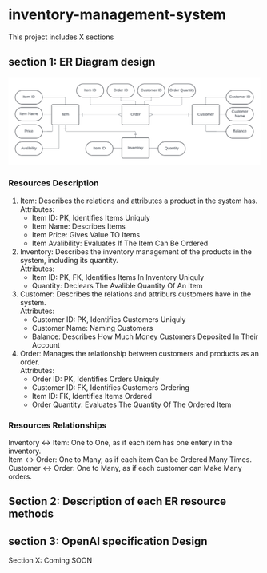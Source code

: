 # inventory-management-system

This project includes X sections

## section 1: ER Diagram design
![Alt text](ER_Diagram.png "ER Diagram")
### Resources Description
1. Item: Describes the relations and attributes a product in the system has.<br>
    Attributes:<br>
    - Item ID: PK, Identifies Items Uniquly
    - Item Name: Describes Items
    - Item Price: Gives Value TO Items
    - Item Avalibility: Evaluates If The Item Can Be Ordered
2. Inventory: Describes the inventory management of the products in the system, including its quantity.<br>
    Attributes:<br>
    - Item ID: PK, FK, Identifies Items In Inventory Uniquly
    - Quantity: Declears The Avalible Quantity Of An Item
3. Customer: Describes the relations and attriburs customers have in the system.<br>
    Attributes:<br>
    - Customer ID: PK, Identifies Customers Uniquly
    - Customer Name: Naming Customers
    - Balance: Describes How Much Money Customers Deposited In Their Account
4. Order: Manages the relationship between customers and products as an order.<br>
    Attributes:<br>
    - Order ID: PK, Identifies Orders Uniquly
    - Customer ID: FK, Identifies Customers Ordering
    - Item ID: FK, Identifies Items Ordered
    - Order Quantity: Evaluates The Quantity Of The Ordered Item
### Resources Relationships
Inventory <-> Item: One to One, as if each item has one entery in the inventory.<br>
Item <-> Order: One to Many, as if each item Can be Ordered Many Times.<br>
Customer <-> Order: One to Many, as if each customer can Make Many orders.<br>
## Section 2: Description of each ER resource methods

## section 3: OpenAI specification Design

Section X: Coming SOON
